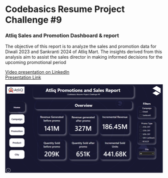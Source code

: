 # Codebasics Resume Project Challenge #9
### Atliq Sales and Promotion Dashboard & report
The objective of this report is to analyze the sales and promotion data for Diwali 2023 and Sankranti 2024 of Atliq Mart. The insights derived from this analysis aim to assist the sales director in making informed decisions for the upcoming promotional period

<a href="https://www.linkedin.com/posts/ansh-arora-1648a4226_codebasics-iamscamaware-data-activity-7162844428523483136--II1?utm_source=share&utm_medium=member_desktop" target="_blank">Video presentation on LinkedIn</a>
<br>
<a href="https://www.canva.com/design/DAF8jsm87oo/QlGLGorHgi649EIGjDYUeQ/edit?utm_content=DAF8jsm87oo&utm_campaign=designshare&utm_medium=link2&utm_source=sharebutton" target="_blank"> Presentation Link </a>
<p>
  <a href="https://app.powerbi.com/view?r=eyJrIjoiNjk5YTQ2ZmItYTdkYi00ZjcyLTk2ZjYtOTY0YWMyZmU2MDI2IiwidCI6ImRmODY3OWNkLWE4MGUtNDVkOC05OWFjLWM4M2VkN2ZmOTVhMCJ9">
  <img src="https://github.com/ash200309/Codebasics_challenge_9/blob/main/cover_page.png" alt="Live Interactive Dashboard">
  </a>
</p>
